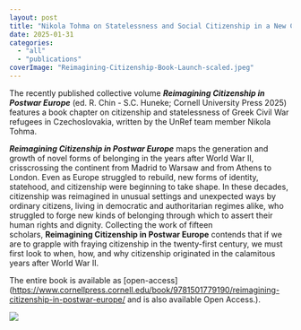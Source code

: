 ```yaml
---
layout: post
title: "Nikola Tohma on Statelessness and Social Citizenship in a New Collective Volume on Post-War Citizenship"
date: 2025-01-31
categories: 
  - "all"
  - "publications"
coverImage: "Reimagining-Citizenship-Book-Launch-scaled.jpeg"
---
```


The recently published collective volume _**Reimagining Citizenship in Postwar Europe**_ (ed. R. Chin - S.C. Huneke; Cornell University Press 2025) features a book chapter on citizenship and statelessness of Greek Civil War refugees in Czechoslovakia, written by the UnRef team member Nikola Tohma.

_**Reimagining Citizenship in Postwar Europe**_ maps the generation and growth of novel forms of belonging in the years after World War II, crisscrossing the continent from Madrid to Warsaw and from Athens to London. Even as Europe struggled to rebuild, new forms of identity, statehood, and citizenship were beginning to take shape. In these decades, citizenship was reimagined in unusual settings and unexpected ways by ordinary citizens, living in democratic and authoritarian regimes alike, who struggled to forge new kinds of belonging through which to assert their human rights and dignity. Collecting the work of fifteen scholars, __Reimagining Citizenship in Postwar Europe__ contends that if we are to grapple with fraying citizenship in the twenty-first century, we must first look to when, how, and why citizenship originated in the calamitous years after World War II.

The entire book is available as [open-access](https://www.cornellpress.cornell.edu/book/9781501779190/reimagining-citizenship-in-postwar-europe/ and is also available Open Access.).

![](../../../../assets/images/Reimagining-Citizenship-Book-Launch-663x1024.jpeg)
